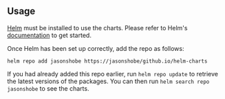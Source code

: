 ## Usage

[Helm](https://helm.sh) must be installed to use the charts. Please refer to
Helm's [documentation](https://helm.sh/docs) to get started.

Once Helm has been set up correctly, add the repo as follows:

```shell
helm repo add jasonshobe https://jasonshobe/github.io/helm-charts
```

If you had already added this repo earlier, run `helm repo update` to
retrieve the latest versions of the packages. You can then run
`helm search repo jasonshobe` to see the charts.
